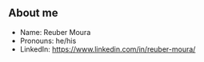 ## About me
* Name: Reuber Moura
* Pronouns: he/his
* LinkedIn: https://www.linkedin.com/in/reuber-moura/
